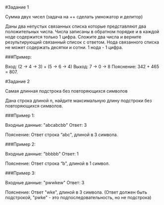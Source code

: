 #Задание 1

Сумма двух чисел (задача на ++ сделать умножатор и делитор)

Даны два непустых связанных списка которые представляют два положительных числа. Числа записаны в обратном порядке и в каждой ноде содержится только 1 цифра. Сложите два числа и верните результирующий связанный список с ответом.
Нода связанного списка не может содержать десятки и сотни. 1 нода - 1 цифра.

###Пример:

Вход: (2 -> 4 -> 3) + (5 -> 6 -> 4)
Выход: 7 -> 0 -> 8
Пояснение: 342 + 465 = 807.


#Задание 2 

Самая длинная подстрока без повторяющихся символов

Дана строка длиной n, найдите максимальную длину подстроки без повторяющихся символов.

###Пример 1:

Входные данные: "abcabcbb"
Ответ: 3 

Пояснение: Ответ строка “abc", длиной в 3 символа. 

###Пример 2:

Входные данные: "bbbbb"
Ответ: 1

Пояснение: Ответ строка “b", длиной в 1 символ.

###Пример 3:

Входные данные: "pwwkew"
Ответ: 3

Пояснение: Ответ "wke", длиной в 3 символа. 
(Ответ должен быть подстрокой, "pwke" - это подпоследовательность, но не подстрока)
